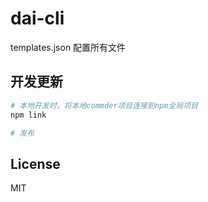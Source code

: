 # dai-cli
templates.json 配置所有文件


## 开发更新

```bash
# 本地开发时，将本地commder项目连接到npm全局项目
npm link

# 发布

```
## License

MIT
